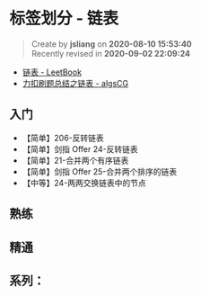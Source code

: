 标签划分 - 链表
===

> Create by **jsliang** on **2020-08-10 15:53:40**  
> Recently revised in **2020-09-02 22:09:24**

* [链表 - LeetBook](https://leetcode-cn.com/leetbook/detail/linked-list/)
* [力扣刷题总结之链表 - algsCG](https://leetcode-cn.com/circle/article/YGr54o/)

## 入门

* 【简单】206-反转链表
* 【简单】剑指 Offer 24-反转链表
* 【简单】21-合并两个有序链表
* 【简单】剑指 Offer 25-合并两个排序的链表
* 【中等】24-两两交换链表中的节点

## 熟练



## 精通



## 系列：